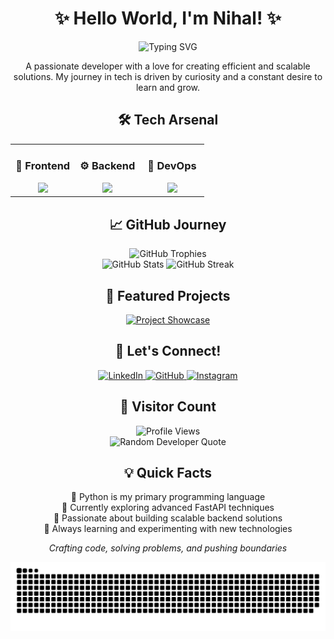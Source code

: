 <h1 align="center">✨ Hello World, I'm Nihal! ✨</h1>

<div align="center">
  <img src="https://readme-typing-svg.demolab.com?font=Fira+Code&size=22&pause=1000&color=4B8BBE&center=true&vCenter=true&width=600&lines=Python+Enthusiast;Backend+Developer;DevOps+Explorer" alt="Typing SVG" />
</div>

<p align="center">
  A passionate developer with a love for creating efficient and scalable solutions. My journey in tech is driven by curiosity and a constant desire to learn and grow.
</p>

<h2 align="center">🛠️ Tech Arsenal</h2>

<div align="center">
  <table>
    <tr>
      <td align="center" width="33%">
        <h3>🎨 Frontend</h3>
        <img src="https://skillicons.dev/icons?i=react,javascript,html,css" />
      </td>
      <td align="center" width="33%">
        <h3>⚙️ Backend</h3>
        <img src="https://skillicons.dev/icons?i=python,django,fastapi,postgresql" />
      </td>
      <td align="center" width="33%">
        <h3>🚀 DevOps</h3>
        <img src="https://skillicons.dev/icons?i=docker,git,linux" />
      </td>
    </tr>
  </table>
</div>

<h2 align="center">📈 GitHub Journey</h2>

<div align="center">
  <img src="https://github-profile-trophy.vercel.app/?username=Niaal-B&theme=radical&column=4&margin-w=15&margin-h=15" alt="GitHub Trophies" />
</div>

<div align="center">
  <img height="180em" src="https://github-readme-stats.vercel.app/api?username=Niaal-B&show_icons=true&theme=tokyonight&hide_border=true&bg_color=0D1117" alt="GitHub Stats" />
  <img height="180em" src="https://github-readme-streak-stats.herokuapp.com/?user=Niaal-B&theme=tokyonight&hide_border=true&background=0D1117" alt="GitHub Streak" />
</div>

<h2 align="center">🌟 Featured Projects</h2>

<div align="center">
  <a href="https://github.com/Niaal-B/Evara-Ecommerce">
    <img src="https://github-readme-stats.vercel.app/api/pin/?username=Niaal-B&repo=Evara-Ecommerce&theme=tokyonight&bg_color=0D1117&hide_border=true" alt="Project Showcase" />
  </a>
</div>

<h2 align="center">🤝 Let's Connect!</h2>

<p align="center">
  <a href="https://linkedin.com/in/Nihal B" target="_blank">
    <img src="https://img.shields.io/badge/LinkedIn-0077B5?style=for-the-badge&logo=linkedin&logoColor=white" alt="LinkedIn" />
  </a>
  <a href="https://github.com/Niaal-B" target="_blank">
    <img src="https://img.shields.io/badge/GitHub-100000?style=for-the-badge&logo=github&logoColor=white" alt="GitHub" />
  </a>
  <a href="https://instagram.com/niaal._" target="_blank">
    <img src="https://img.shields.io/badge/Instagram-E4405F?style=for-the-badge&logo=instagram&logoColor=white" alt="Instagram" />
  </a>
</p>

<h2 align="center">👀 Visitor Count</h2>

<div align="center">
  <img src="https://komarev.com/ghpvc/?username=Niaal-B&color=blueviolet&style=for-the-badge" alt="Profile Views" />
</div>

<div align="center">
  <img width="60%" src="https://quotes-github-readme.vercel.app/api?type=horizontal&theme=tokyonight" alt="Random Developer Quote" />
</div>

<h2 align="center">💡 Quick Facts</h2>

<p align="center">
  🐍 Python is my primary programming language<br>
  🌱 Currently exploring advanced FastAPI techniques<br>
  🤖 Passionate about building scalable backend solutions<br>
  🔬 Always learning and experimenting with new technologies
</p>

<p align="center"><i>Crafting code, solving problems, and pushing boundaries</i></p>

<div align="center">
  <img src="https://raw.githubusercontent.com/platane/snk/output/github-contribution-grid-snake-dark.svg" alt="Snake animation" />
</div>
